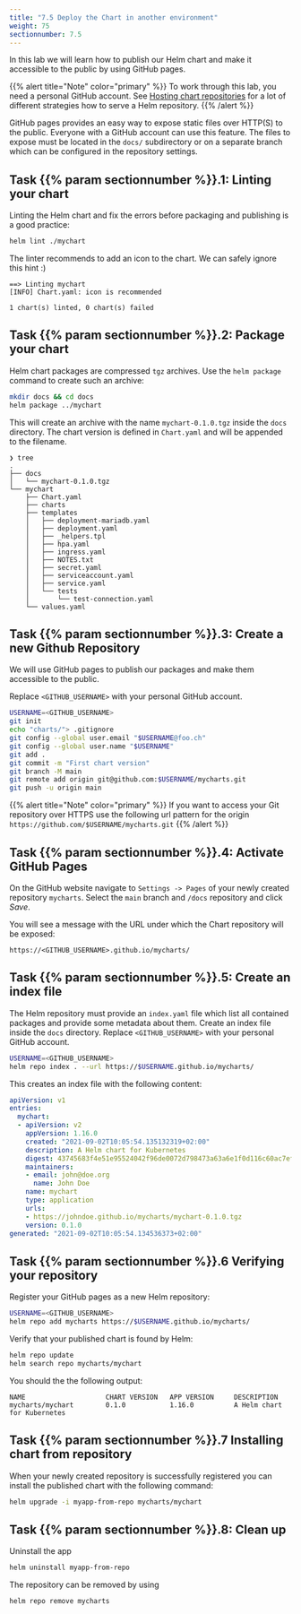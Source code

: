 ```yaml
---
title: "7.5 Deploy the Chart in another environment"
weight: 75
sectionnumber: 7.5
---
```


In this lab we will learn how to publish our Helm chart and make it accessible to the public by using GitHub pages.

{{% alert title="Note" color="primary" %}}
To work through this lab, you need a personal GitHub account. See [Hosting chart repositories](https://helm.sh/docs/topics/chart_repository#hosting-chart-repositories) for a lot of different strategies how to serve a Helm repository.
{{% /alert %}}

GitHub pages provides an easy way to expose static files over HTTP(S) to the public. Everyone with a GitHub account can use this feature. The files to expose must be located in the `docs/` subdirectory or on a separate branch which can be configured in the repository settings.


## Task {{% param sectionnumber %}}.1: Linting your chart

Linting the Helm chart and fix the errors before packaging and publishing is a good practice:

```bash
helm lint ./mychart
```

The linter recommends to add an icon to the chart. We can safely ignore this hint :)

```
==> Linting mychart
[INFO] Chart.yaml: icon is recommended

1 chart(s) linted, 0 chart(s) failed
```


## Task {{% param sectionnumber %}}.2: Package your chart

Helm chart packages are compressed `tgz` archives. Use the `helm package` command to create such an archive:

```bash
mkdir docs && cd docs
helm package ../mychart
```

This will create an archive with the name `mychart-0.1.0.tgz` inside the `docs` directory. The chart version is defined in `Chart.yaml` and will be appended to the filename.


```
❯ tree
.
├── docs
│   └── mychart-0.1.0.tgz
└── mychart
    ├── Chart.yaml
    ├── charts
    ├── templates
    │   ├── deployment-mariadb.yaml
    │   ├── deployment.yaml
    │   ├── _helpers.tpl
    │   ├── hpa.yaml
    │   ├── ingress.yaml
    │   ├── NOTES.txt
    │   ├── secret.yaml
    │   ├── serviceaccount.yaml
    │   ├── service.yaml
    │   └── tests
    │       └── test-connection.yaml
    └── values.yaml
```


## Task {{% param sectionnumber %}}.3: Create a new Github Repository

We will use GitHub pages to publish our packages and make them accessible to the public.

Replace `<GITHUB_USERNAME>` with your personal GitHub account.

```bash
USERNAME=<GITHUB_USERNAME>
git init
echo "charts/"> .gitignore
git config --global user.email "$USERNAME@foo.ch"
git config --global user.name "$USERNAME"
git add .
git commit -m "First chart version"
git branch -M main
git remote add origin git@github.com:$USERNAME/mycharts.git
git push -u origin main
```

{{% alert title="Note" color="primary" %}}
If you want to access your Git repository over HTTPS use the following url pattern for the origin `https://github.com/$USERNAME/mycharts.git`
{{% /alert %}}


## Task {{% param sectionnumber %}}.4: Activate GitHub Pages

On the GitHub website navigate to `Settings -> Pages` of your newly created repository `mycharts`. Select the `main` branch and `/docs` repository and click _Save_.

You will see a message with the URL under which the Chart repository will be exposed:

`https://<GITHUB_USERNAME>.github.io/mycharts/`


## Task {{% param sectionnumber %}}.5: Create an index file

The Helm repository must provide an `index.yaml` file which list all contained packages and provide some metadata about them. Create an index file inside the `docs` directory. Replace `<GITHUB_USERNAME>` with your personal GitHub account.

```bash
USERNAME=<GITHUB_USERNAME>
helm repo index . --url https://$USERNAME.github.io/mycharts/
```

This creates an index file with the following content:

```yaml
apiVersion: v1
entries:
  mychart:
  - apiVersion: v2
    appVersion: 1.16.0
    created: "2021-09-02T10:05:54.135132319+02:00"
    description: A Helm chart for Kubernetes
    digest: 43745683f4e51e95524042f96de0072d798473a63a6e1f0d116c60ac7ef784f3
    maintainers:
    - email: john@doe.org
      name: John Doe
    name: mychart
    type: application
    urls:
    - https://johndoe.github.io/mycharts/mychart-0.1.0.tgz
    version: 0.1.0
generated: "2021-09-02T10:05:54.134536373+02:00"
```


## Task {{% param sectionnumber %}}.6 Verifying your repository

Register your GitHub pages as a new Helm repository:

```bash
USERNAME=<GITHUB_USERNAME>
helm repo add mycharts https://$USERNAME.github.io/mycharts/
```

Verify that your published chart is found by Helm:


```bash
helm repo update
helm search repo mycharts/mychart
```

You should the the following output:

```
NAME                    CHART VERSION   APP VERSION     DESCRIPTION
mycharts/mychart        0.1.0           1.16.0          A Helm chart for Kubernetes
```


## Task {{% param sectionnumber %}}.7 Installing chart from repository

When your newly created repository is successfully registered you can install the published chart with the following command:

```bash
helm upgrade -i myapp-from-repo mycharts/mychart
```


## Task {{% param sectionnumber %}}.8: Clean up

Uninstall the app

```bash
helm uninstall myapp-from-repo
```

The repository can be removed by using

```bash
helm repo remove mycharts
```
